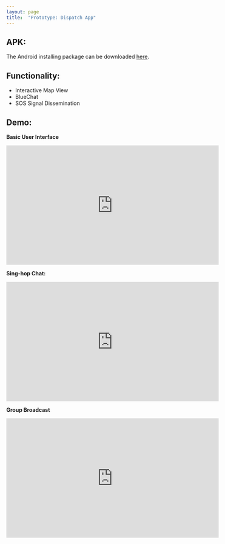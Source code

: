 ```yaml
---
layout: page
title:  "Prototype: Dispatch App"
---
```


## APK: 
The Android installing package can be downloaded [here][apk].


[apk]: https://github.com/jlinear/DispatchApp/releases/download/v1.0-alpha/app-dispatch.apk

<!-- ## Screenshots:
<p align="center">
<img src="../assets/img/.png" alt="demo_screenshots" height="300px"/>
</p> -->

## Functionality:
- Interactive Map View
- BlueChat
- SOS Signal Dissemination

## Demo:

**Basic User Interface**

<iframe width="560" height="315" src="https://www.youtube.com/embed/i3MHNxwUe0A" frameborder="0" allow="autoplay; encrypted-media" allowfullscreen></iframe>

**Sing-hop Chat:**

<iframe width="560" height="315" src="https://www.youtube.com/embed/zTYGq3GSmO0" frameborder="0" allow="autoplay; encrypted-media" allowfullscreen></iframe>

**Group Broadcast**

<iframe width="560" height="315" src="https://www.youtube.com/embed/UpfY0ZQgHjo" frameborder="0" allow="autoplay; encrypted-media" allowfullscreen></ifram>

